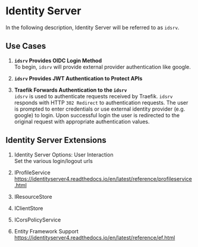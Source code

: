 # Identity Server

In the following description, Identity Server will be referred to as `idsrv`.

## Use Cases

1. **`idsrv` Provides OIDC Login Method**  
To begin, `idsrv` will provide external provider authentication like google.

1. **`idsrv` Provides JWT Authentication to Protect APIs**

1. **Traefik Forwards Authentication to the `idsrv`**  
`idsrv` is used to authenticate requests received by Traefik. `idsrv` responds with HTTP `302 Redirect` to authentication requests. The user is prompted to enter credentials or use external identity provider (e.g. google) to login. Upon successful login the user is redirected to the original request with appropriate authentication values.

## Identity Server Extensions

1. Identity Server Options: User Interaction  
Set the various login/logout urls

1. IProfileService  
https://identityserver4.readthedocs.io/en/latest/reference/profileservice.html

1. IResourceStore

1. IClientStore

1. ICorsPolicyService

1. Entity Framework Support  
https://identityserver4.readthedocs.io/en/latest/reference/ef.html
